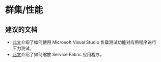 <properties
    pageTitle="群集/性能"
    description="群集/性能"
    service="microsoft.servicefabric"
    resource="clusters"
    authors="aashu"
    displayOrder=""
    selfHelpType="generic"
    supportTopicIds="32449693"
    resourceTags=""
    productPesIds="15842"
    cloudEnvironments="public,BlackForest,Fairfax"
/>


# <a name="clusterperformance"></a>群集/性能

## <a name="recommended-documents"></a>**建议的文档**

+ [此文](https://azure.microsoft.com/documentation/articles/service-fabric-vso-load-test/)介绍了如何使用 Microsoft Visual Studio 负载测试功能对应用程序进行压力测试。 
+ [此文](https://azure.microsoft.com/documentation/articles/service-fabric-concepts-scalability/)介绍了如何缩放 Service Fabric 应用程序。 

